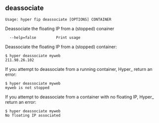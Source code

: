 ## deassociate

    Usage: hyper fip deassociate [OPTIONS] CONTAINER

   Deassociate the floating IP from a (stopped) conainer

      --help=false         Print usage

Deassociate the floating IP from a (stopped) container:

	$ hyper deassociate myweb
	211.98.26.102

If you attempt to deassociate from a running container, Hyper_ return an error:

	$ hyper deassociate myweb
	myweb is not stopped

If you attempt to deassociate from a container with no floating IP, Hyper_ return an error:

	$ hyper deassociate myweb
	No floating IP associated
